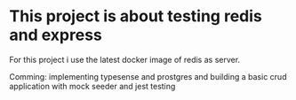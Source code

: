 # This project is about testing redis and express

For this project i use the latest docker image of redis as server.

Comming: implementing typesense and prostgres and building a basic crud application with mock seeder and jest testing
